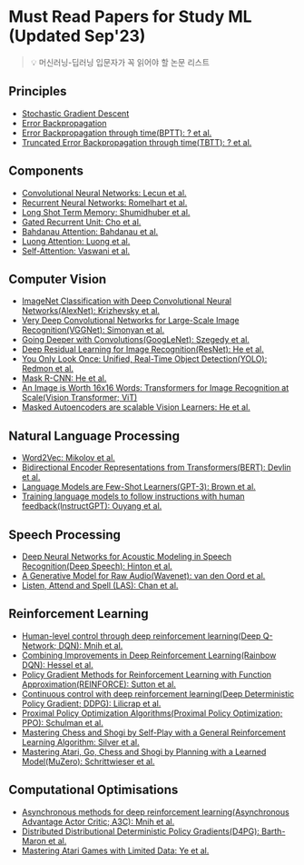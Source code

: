 # Must Read Papers for Study ML (Updated Sep'23)

> 💡 머신러닝-딥러닝 입문자가 꼭 읽어야 할 논문 리스트

## Principles 

- [Stochastic Gradient Descent](https://projecteuclid.org/journals/annals-of-mathematical-statistics/volume-23/issue-3/Stochastic-Estimation-of-the-Maximum-of-a-Regression-Function/10.1214/aoms/1177729392.full)
- [Error Backpropagation](https://www.nature.com/articles/323533a0)
- [Error Backpropagation through time(BPTT): ? et al.]()
- [Truncated Error Backpropagation through time(TBTT): ? et al.]()

## Components

- [Convolutional Neural Networks: Lecun et al.](http://yann.lecun.com/exdb/publis/pdf/lecun-01a.pdf)
- [Recurrent Neural Networks: Romelhart et al.](https://apps.dtic.mil/dtic/tr/fulltext/u2/a164453.pdf)
- [Long Shot Term Memory: Shumidhuber et al.](https://www.bioinf.jku.at/publications/older/2604.pdf)
- [Gated Recurrent Unit: Cho et al.](https://aclanthology.org/D14-1179.pdf)
- [Bahdanau Attention: Bahdanau et al.](https://arxiv.org/pdf/1409.0473.pdf)
- [Luong Attention: Luong et al.](https://aclanthology.org/D15-1166.pdf)
- [Self-Attention: Vaswani et al.](https://proceedings.neurips.cc/paper_files/paper/2017/file/3f5ee243547dee91fbd053c1c4a845aa-Paper.pdf)

## Computer Vision

- [ImageNet Classification with Deep Convolutional Neural Networks(AlexNet): Krizhevsky et al.](https://proceedings.neurips.cc/paper_files/paper/2012/file/c399862d3b9d6b76c8436e924a68c45b-Paper.pdf)
- [Very Deep Convolutional Networks for Large-Scale Image Recognition(VGGNet): Simonyan et al.](https://arxiv.org/abs/1409.1556)
- [Going Deeper with Convolutions(GoogLeNet): Szegedy et al.](https://arxiv.org/abs/1409.4842)
- [Deep Residual Learning for Image Recognition(ResNet): He et al.](https://arxiv.org/abs/1512.03385)
- [You Only Look Once: Unified, Real-Time Object Detection(YOLO): Redmon et al.](https://arxiv.org/abs/1506.02640)
- [Mask R-CNN: He et al.](https://arxiv.org/abs/1703.06870)
- [An Image is Worth 16x16 Words: Transformers for Image Recognition at Scale(Vision Transformer; ViT)](https://arxiv.org/pdf/2010.11929.pdf)
- [Masked Autoencoders are scalable Vision Learners: He et al.](https://arxiv.org/pdf/2111.06377.pdf)

## Natural Language Processing

- [Word2Vec: Mikolov et al.](https://arxiv.org/abs/1310.4546)
- [Bidirectional Encoder Representations from Transformers(BERT): Devlin et al.](https://arxiv.org/abs/1810.04805)
- [Language Models are Few-Shot Learners(GPT-3): Brown et al.](https://arxiv.org/abs/2005.14165)
- [Training language models to follow instructions with human feedback(InstructGPT): Ouyang et al.](https://arxiv.org/abs/2203.02155)

## Speech Processing

- [Deep Neural Networks for Acoustic Modeling in Speech Recognition(Deep Speech): Hinton et al.](https://ieeexplore.ieee.org/document/6296526)
- [A Generative Model for Raw Audio(Wavenet): van den Oord et al.](https://arxiv.org/abs/1609.03499)
- [Listen, Attend and Spell (LAS): Chan et al.](https://arxiv.org/abs/1508.01211)

## Reinforcement Learning

- [Human-level control through deep reinforcement learning(Deep Q-Network; DQN): Mnih et al.](https://www.nature.com/articles/nature14236)
- [Combining Improvements in Deep Reinforcement Learning(Rainbow DQN): Hessel et al.](https://arxiv.org/abs/1710.02298)
- [Policy Gradient Methods for Reinforcement Learning with Function Approximation(REINFORCE): Sutton et al.](https://proceedings.neurips.cc/paper/1999/file/464d828b85b0bed98e80ade0a5c43b0f-Paper.pdf)
- [Continuous control with deep reinforcement learning(Deep Deterministic Policy Gradient; DDPG): Lilicrap et al.](https://arxiv.org/abs/1509.02971)
- [Proximal Policy Optimization Algorithms(Proximal Policy Optimization; PPO): Schulman et al.](https://arxiv.org/abs/1707.06347)
- [Mastering Chess and Shogi by Self-Play with a General Reinforcement Learning Algorithm: Silver et al.](https://arxiv.org/abs/1712.01815)
- [Mastering Atari, Go, Chess and Shogi by Planning with a Learned Model(MuZero): Schrittwieser et al.](https://arxiv.org/abs/1911.08265)


## Computational Optimisations

- [Asynchronous methods for deep reinforcement learning(Asynchronous Advantage Actor Critic; A3C): Mnih et al.](https://arxiv.org/abs/1602.01783)
- [Distributed Distributional Deterministic Policy Gradients(D4PG): Barth-Maron et al.](https://arxiv.org/abs/1804.08617)
- [Mastering Atari Games with Limited Data: Ye et al.](https://arxiv.org/abs/2111.00210)

<!--
## 컴퓨터 비전 (Computer Vision):
### 이미지 분류 (Image Classification): 이미지가 어떤 객체나 카테고리에 속하는지 분류합니다.
### 객체 검출 (Object Detection): 이미지 내에서 객체의 위치를 찾고 경계 상자를 그립니다.
### 얼굴 인식 (Face Recognition): 얼굴을 인식하고 개별 얼굴을 식별합니다.
### 이미지 분할 (Image Segmentation): 이미지를 픽셀 수준에서 객체로 분할합니다.
### 스타일 변환 (Style Transfer): 한 이미지의 스타일을 다른 이미지에 적용합니다.
### 자율 주행 자동차 (Autonomous Vehicles): 자율 주행 자동차에서 센서 데이터를 처리하고 환경을 이해하는 데 활용됩니다.

## 자연어 처리 (Natural Language Processing, NLP):
### 텍스트 분류 (Text Classification): 텍스트를 카테고리로 분류하거나 감정을 분석합니다.
### 기계 번역 (Machine Translation): 언어 간 번역을 수행합니다.
### 개체명 인식 (Named Entity Recognition, NER): 텍스트에서 명사나 개체를 식별합니다.
### 문서 요약 (Text Summarization): 긴 텍스트를 요약하여 핵심 내용을 추출합니다.
### 감정 분석 (Sentiment Analysis): 텍스트의 감정 톤을 분석합니다.
### 질의 응답 시스템 (Question Answering Systems): 질문에 대한 답변을 생성합니다.

## 음성 처리 (Speech Processing):
### 음성 인식 (Speech Recognition): 음성을 텍스트로 변환합니다.
### 음성 합성 (Speech Synthesis): 텍스트를 음성으로 변환합니다.
### 화자 인식 (Speaker Recognition): 특정 화자를 인식합니다.
### 음성 감정 분석 (Speech Emotion Analysis): 음성에서 감정을 분석합니다.

## 강화 학습 (Reinforcement Learning):
### 에이전트가 환경과 상호 작용하며 보상을 최대화하는 방법을 학습합니다.
### 게임, 로봇 제어, 금융 거래 등 다양한 응용 분야에서 사용됩니다.

## 생성적 모델 (Generative Models):
### 생성적 적대 신경망 (Generative Adversarial Networks, GANs): 이미지, 음성, 텍스트 등의 데이터를 생성합니다.
### 변이형 오토인코더 (Variational Autoencoders, VAEs): 데이터를 생성하고 분석하는 데 사용됩니다.

## 각종 응용 분야:
### 의료 이미지 분석 (Medical Image Analysis)
### 금융 예측 (Financial Forecasting)
### 화학 및 분자 모델링 (Chemistry and Molecular Modeling)
### 게임 개발 (Game Development)
### 로봇 공학 (Robotics)
### 환경 모니터링 (Environmental Monitoring)
-->


<!--
## CNN (Convolutional Neural Network) 

### 

### Computer Vision

- [Image Super-Resolution Using Deep Convolutional Networks](https://arxiv.org/abs/1501.00092)
-->

<!--
CNN (Convolutional Neural Network) 
LSTM (Long Short-Term Memory)
RNN (Recurrent Neural Network)
GAN (Generation Attemarical Network)
RBFN (Radial Basis Function Network)
MLP (Multi-Layer Perceptron)
SOM (Self Organization Map)
DBN (Deep Belief Networks)
RBM (Restricted Boltzmann Machine)
Autoencoder

ref: https://t.ly/othN4
-->
